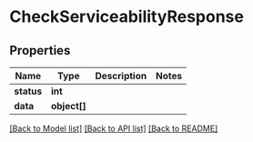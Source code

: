 # CheckServiceabilityResponse

## Properties
Name | Type | Description | Notes
------------ | ------------- | ------------- | -------------
**status** | **int** |  | 
**data** | **object[]** |  | 

[[Back to Model list]](../README.md#documentation-for-models) [[Back to API list]](../README.md#documentation-for-api-endpoints) [[Back to README]](../README.md)


